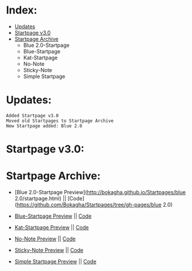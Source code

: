 Index:
=============
- [Updates](https://github.com/Bokagha/Startpages#updates)
- [Startpage v3.0](https://github.com/Bokagha/Startpages#startpage-v30)
- [Startpage Archive](https://github.com/Bokagha/Startpages#startpage-archive)
  - Blue 2.0-Startpage
  - Blue-Startpage
  - Kat-Startpage
  - No-Note
  - Sticky-Note
  - Simple Startpage

Updates:
=============
    Added Startpage v3.0
    Moved old Startpages to Startpage Archive
    New Startpage added: Blue 2.0

Startpage v3.0:
=============
  	
  	
  	
Startpage Archive:
=============

- [Blue 2.0-Startpage Preview](http://bokagha.github.io/Startpages/blue 2.0/startpage.html)
||  [Code](https://github.com/Bokagha/Startpages/tree/gh-pages/blue 2.0) 

- [Blue-Startpage Preview](http://bokagha.github.io/Startpages/blue/startpage.html)
||  [Code](https://github.com/Bokagha/Startpages/tree/gh-pages/blue) 

- [Kat-Startpage Preview](http://bokagha.github.io/Startpages/kat-startpage/startpage.html)
||  [Code](https://github.com/Bokagha/Startpages/tree/gh-pages/kat-startpage)

- [No-Note Preview](http://bokagha.github.io/Startpages/no-note/startpage.html)
||  [Code](https://github.com/Bokagha/Startpages/tree/gh-pages/no-note)

- [Sticky-Note Preview](http://bokagha.github.io/Startpages/sticky-note/stickynote.html)
||  [Code](https://github.com/Bokagha/Startpages/tree/gh-pages/sticky-note)

- [Simple Startpage Preview](http://bokagha.github.io/Startpages/simple/startpage.html)
||  [Code](https://github.com/Bokagha/Startpages/tree/gh-pages/simple) 


